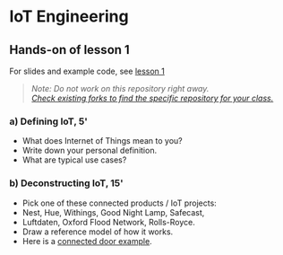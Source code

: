 # IoT Engineering
## Hands-on of lesson 1
For slides and example code, see [lesson 1](../../../fhnw-iot/blob/master/01/README.md)

> *Note: Do not work on this repository right away.*<br/>
> *[Check existing forks to find the specific repository for your class.](../../network/members)*

### a) Defining IoT, 5'
* What does Internet of Things mean to you?
* Write down your personal definition.
* What are typical use cases?

### b) Deconstructing IoT, 15'
* Pick one of these connected products / IoT projects:
* Nest, Hue, Withings, Good Night Lamp, Safecast,
* Luftdaten, Oxford Flood Network, Rolls-Royce.
* Draw a reference model of how it works.
* Here is a [connected door example](https://pbs.twimg.com/media/DaQ91NUXkAA_VFY.png:large).
